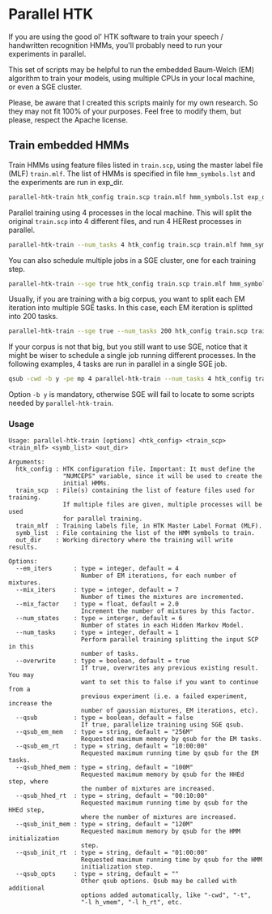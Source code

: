 # Parallel HTK
If you are using the good ol' HTK software to train your speech / handwritten
recognition HMMs, you'll probably need to run your experiments in parallel.

This set of scripts may be helpful to run the embedded Baum-Welch (EM) algorithm
to train your models, using multiple CPUs in your local machine, or even a
SGE cluster.

Please, be aware that I created this scripts mainly for my own research. So
they may not fit 100% of your purposes. Feel free to modify them, but please,
respect the Apache license.

## Train embedded HMMs

Train HMMs using feature files listed in `train.scp`, using the master label
file (MLF) `train.mlf`. The list of HMMs is specified in file `hmm_symbols.lst`
and the experiments are run in exp_dir.

```bash
parallel-htk-train htk_config train.scp train.mlf hmm_symbols.lst exp_dir
```

Parallel training using 4 processes in the local machine. This will split the
original `train.scp` into 4 different files, and run 4 HERest processes in
parallel.

```bash
parallel-htk-train --num_tasks 4 htk_config train.scp train.mlf hmm_symbols.lst exp_dir
```

You can also schedule multiple jobs in a SGE cluster, one for each training
step.

```bash
parallel-htk-train --sge true htk_config train.scp train.mlf hmm_symbols.lst exp_dir
```

Usually, if you are training with a big corpus, you want to split each EM
iteration into multiple SGE tasks. In this case, each EM iteration is splitted
into 200 tasks.

```bash
parallel-htk-train --sge true --num_tasks 200 htk_config train.scp train.mlf hmm_symbols.lst exp_dir
```

If your corpus is not that big, but you still want to use SGE, notice that it
might be wiser to schedule a single job running different processes. In the
following examples, 4 tasks are run in parallel in a single SGE job.

```bash
qsub -cwd -b y -pe mp 4 parallel-htk-train --num_tasks 4 htk_config train.scp train.mlf hmm_symbols.lst exp_dir
```

Option `-b y` is mandatory, otherwise SGE will fail to locate to some scripts
needed by `parallel-htk-train`.

### Usage

```
Usage: parallel-htk-train [options] <htk_config> <train_scp> <train_mlf> <symb_list> <out_dir>

Arguments:
  htk_config : HTK configuration file. Important: It must define the
               "NUMCEPS" variable, since it will be used to create the
               initial HMMs.
  train_scp  : File(s) containing the list of feature files used for training.
               If multiple files are given, multiple processes will be used
               for parallel training.
  train_mlf  : Training labels file, in HTK Master Label Format (MLF).
  symb_list  : File containing the list of the HMM symbols to train.
  out_dir    : Working directory where the training will write results.

Options:
  --em_iters      : type = integer, default = 4
                    Number of EM iterations, for each number of mixtures.
  --mix_iters     : type = integer, default = 7
                    Number of times the mixtures are incremented.
  --mix_factor    : type = float, default = 2.0
                    Increment the number of mixtures by this factor.
  --num_states    : type = interger, default = 6
                    Number of states in each Hidden Markov Model.
  --num_tasks     : type = integer, default = 1
                    Perform parallel training splitting the input SCP in this
                    number of tasks.
  --overwrite     : type = boolean, default = true
                    If true, overwrites any previous existing result. You may
                    want to set this to false if you want to continue from a
                    previous experiment (i.e. a failed experiment, increase the
                    number of gaussian mixtures, EM iterations, etc).
  --qsub          : type = boolean, default = false
                    If true, parallelize training using SGE qsub.
  --qsub_em_mem   : type = string, default = "256M"
                    Requested maximum memory by qsub for the EM tasks.
  --qsub_em_rt    : type = string, default = "10:00:00"
                    Requested maximum running time by qsub for the EM tasks.
  --qsub_hhed_mem : type = string, default = "100M"
                    Requested maximum memory by qsub for the HHEd step, where
                    the number of mixtures are increased.
  --qsub_hhed_rt  : type = string, default = "00:10:00"
                    Requested maximum running time by qsub for the HHEd step,
                    where the number of mixtures are increased.
  --qsub_init_mem : type = string, default = "120M"
                    Requested maximum memory by qsub for the HMM initialization
                    step.
  --qsub_init_rt  : type = string, default = "01:00:00"
                    Requested maximum running time by qsub for the HMM
                    initialization step.
  --qsub_opts     : type = string, default = ""
                    Other qsub options. Qsub may be called with additional
                    options added automatically, like "-cwd", "-t",
                    "-l h_vmem", "-l h_rt", etc.
```
